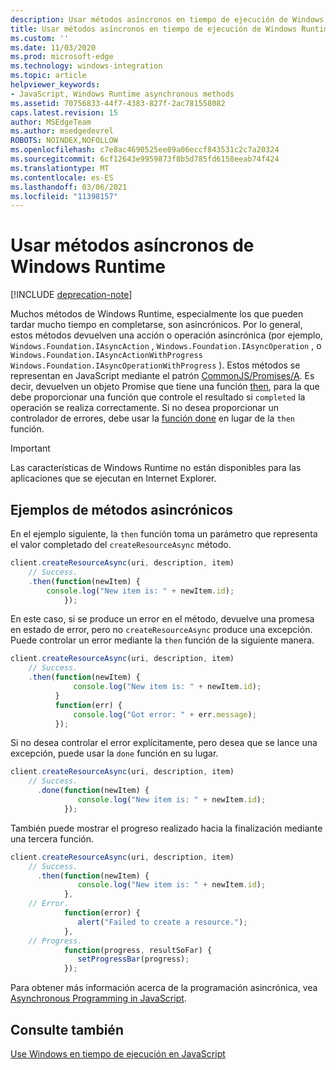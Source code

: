 ```yaml
---
description: Usar métodos asíncronos en tiempo de ejecución de Windows Runtime
title: Usar métodos asíncronos en tiempo de ejecución de Windows Runtime
ms.custom: ''
ms.date: 11/03/2020
ms.prod: microsoft-edge
ms.technology: windows-integration
ms.topic: article
helpviewer_keywords:
- JavaScript, Windows Runtime asynchronous methods
ms.assetid: 70756833-44f7-4383-827f-2ac781558082
caps.latest.revision: 15
author: MSEdgeTeam
ms.author: msedgedevrel
ROBOTS: NOINDEX,NOFOLLOW
ms.openlocfilehash: c7e8ac4690525ee89a06eccf843531c2c7a20324
ms.sourcegitcommit: 6cf12643e9959873f8b5d785fd6158eeab74f424
ms.translationtype: MT
ms.contentlocale: es-ES
ms.lasthandoff: 03/06/2021
ms.locfileid: "11398157"
---
```

# <a name="using-windows-runtime-asynchronous-methods"></a>Usar métodos asíncronos de Windows Runtime  

[!INCLUDE [deprecation-note](../includes/legacy-edge-note.md)]  

Muchos métodos de Windows Runtime, especialmente los que pueden tardar mucho tiempo en completarse, son asincrónicos.  Por lo general, estos métodos devuelven una acción o operación asincrónica \(por ejemplo, `Windows.Foundation.IAsyncAction` , `Windows.Foundation.IAsyncOperation` , o `Windows.Foundation.IAsyncActionWithProgress` `Windows.Foundation.IAsyncOperationWithProgress` \).  Estos métodos se representan en JavaScript mediante el patrón [CommonJS/Promises/A][CommonjsWikiPromises].  Es decir, devuelven un objeto Promise que tiene una función [then][PreviousVersionsWindowsAppsBr229728], para la que debe proporcionar una función que controle el resultado si `completed` la operación se realiza correctamente.  Si no desea proporcionar un controlador de errores, debe usar la [función done][PreviousVersionsWindowsAppsHr701079] en lugar de la `then` función.  

> [!IMPORTANT]
> Las características de Windows Runtime no están disponibles para las aplicaciones que se ejecutan en Internet Explorer.  

## <a name="examples-of-asynchronous-methods"></a>Ejemplos de métodos asincrónicos  

En el ejemplo siguiente, la `then` función toma un parámetro que representa el valor completado del `createResourceAsync` método.  

```javascript
client.createResourceAsync(uri, description, item)
    // Success.
    .then(function(newItem) {
        console.log("New item is: " + newItem.id);
            });
```  

En este caso, si se produce un error en el método, devuelve una promesa en estado de error, pero no `createResourceAsync` produce una excepción.  Puede controlar un error mediante la `then` función de la siguiente manera.  

```javascript
client.createResourceAsync(uri, description, item)
    // Success.
    .then(function(newItem) {
              console.log("New item is: " + newItem.id);
          }
          function(err) {
              console.log("Got error: " + err.message);
          });
```  

Si no desea controlar el error explícitamente, pero desea que se lance una excepción, puede usar la `done` función en su lugar.  

```javascript
client.createResourceAsync(uri, description, item)
    // Success.
      .done(function(newItem) {
               console.log("New item is: " + newItem.id);
            });
```  

También puede mostrar el progreso realizado hacia la finalización mediante una tercera función.  

```javascript
client.createResourceAsync(uri, description, item)
    // Success.
      .then(function(newItem) {
               console.log("New item is: " + newItem.id);
            },
    // Error.
            function(error) {
               alert("Failed to create a resource.");
            },
    // Progress.
            function(progress, resultSoFar) {
               setProgressBar(progress);
            });
```  

Para obtener más información acerca de la programación asincrónica, vea [Asynchronous Programming in JavaScript][PreviousVersionsWindowsAppsHh700330].  

## <a name="see-also"></a>Consulte también  

[Use Windows en tiempo de ejecución en JavaScript][WindowsRuntimeJavascript]  

<!-- links -->  

[WindowsRuntimeJavascript]: ./using-the-windows-runtime-in-javascript.md "Uso de Windows Runtime en JavaScript | Microsoft Docs"  

[PreviousVersionsWindowsAppsBr229728]: /previous-versions/windows/apps/br229728(v=win.10) "Método Promise.then | Microsoft Docs"  
[PreviousVersionsWindowsAppsHh700330]: /previous-versions/windows/apps/hh700330(v=win.10) "Programación asincrónica en JavaScript (HTML) | Microsoft Docs"
[PreviousVersionsWindowsAppsHr701079]: /previous-versions/windows/apps/hh701079(v=win.10) "Método Promise.done | Microsoft Docs"  

[CommonjsWikiPromises]: http://wiki.commonjs.org/wiki/Promises "Promesas | Wiki de especificaciones commonJS"  
